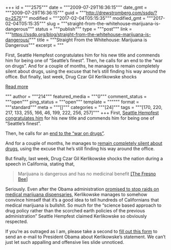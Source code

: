 +++
id = """2575"""
date = """2009-07-29T16:36:15"""
date_gmt = """2009-07-29T16:36:15"""
guid = """http://drewstromberg.com/ssdp/?p=2575"""
modified = """2017-02-04T05:15:35"""
modified_gmt = """2017-02-04T05:15:35"""
slug = """straight-from-the-whitehouse-marijuana-is-dangerous"""
status = """publish"""
type = """post"""
link = """https://ssdp.org/blog/straight-from-the-whitehouse-marijuana-is-dangerous/"""
title = """Straight From the Whitehouse: Marijuana is Dangerous"""
excerpt = """<p>First, Seattle Hempfest congratulates him for his new title and commends him for being one of “Seattle’s finest”. Then, he calls for an end to the “war on drugs&#8221;. And for a couple of months, he manages to remain completely silent about drugs, using the excuse that he&#8217;s still finding his way around the office. But finally, last week, Drug Czar Gil Kerlikowske shocks</p>
<div class="h10"></div>
<p><a class="more-link2 flat" href="https://ssdp.org/blog/straight-from-the-whitehouse-marijuana-is-dangerous/">Read more</a></p>
"""
author = """214"""
featured_media = """0"""
comment_status = """open"""
ping_status = """open"""
template = """"""
format = """standard"""
meta = """[]"""
categories = """[24]"""
tags = """[170, 220, 217, 133, 255, 166, 46, 199, 222, 256, 257]"""
+++
First, <a href="http://www.hempfest.org/drupal/node/69">Seattle Hempfest congratulates him</a> for his new title and commends him for being one of “Seattle’s finest”.

Then, he calls for an <a href="http://online.wsj.com/article/SB124225891527617397.html">end to the “war on drugs&#8221;</a>.

And for a couple of months, he manages to <a href="http://stopthedrugwar.com/chronicle_blog/2009/jun/15/drug_czar_gets_humiliated_in_rol">remain completely silent about drugs</a>, using the excuse that he&#8217;s still finding his way around the office.

But finally, last week, Drug Czar Gil Kerlikowske shocks the nation during a speech in California, stating that,
<blockquote>Marijuana is dangerous and has no medicinal benefit <a href="http://www.fresnobee.com/local/story/1553061.html">[The Fresno Bee]</a></blockquote>
Seriously. Even after the Obama administration <a href="http://www.nytimes.com/2009/03/19/us/19holder.html">promised to stop raids on medical marijuana dispensaries</a>, Kerlikowske manages to somehow convince himself that it’s a good idea to tell hundreds of Californians that medical marijuana is bullshit. So much for the “science based approach to drug policy rather than the scorched earth policies of the previous administration” Seattle Hempfest claimed Kerlikowske so obviously respected.

If you’re as outraged as I am, please take a second to <a href="https://secure2.convio.net/mpp/site/Advocacy?cmd=display&amp;page=UserAction&amp;id=358">fill out this form</a> to send an e-mail to President Obama about Kerlikowske’s statement. We can&#8217;t just let such appalling and offensive lies slide unnoticed.
